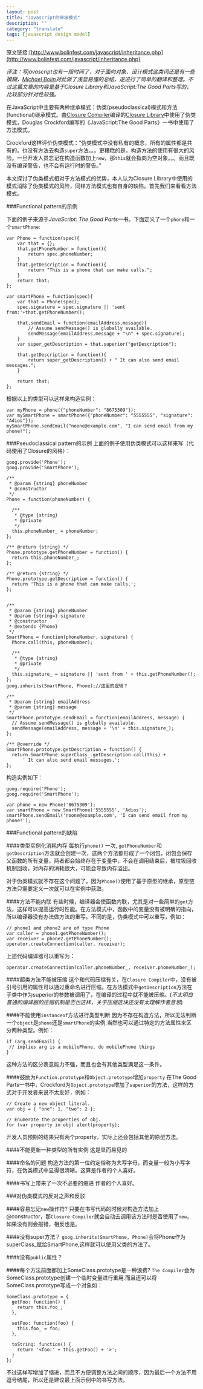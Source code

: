 ```yaml
---
layout: post
title: "Javascript的继承模式"
description: ""
category: "translate"
tags: [javascript design model]
---
```

<!-- {% include JB/setup %} -->

原文链接:[http://www.bolinfest.com/javascript/inheritance.php](http://www.bolinfest.com/javascript/inheritance.php)

*译注：写javascript也有一段时间了，对于面向对象、设计模式这类词还是有一些模糊，[Michael Bolin](https://profiles.google.com/u/0/107176920289865686893)对此做了浅显易懂的总结，遂进行了简单的翻译和整理。不过这篇文章的内容是基于Closure Library和JavaScript:The Good Parts写的，比较部分针对性较强。*

在JavaScript中主要有两种继承模式：伪类(pseudoclassical)模式和方法(functional)继承模式。由[Closure Compiler](http://code.google.com/closure/compiler/)编译的[Closure Library](http://code.google.com/closure/library/)中使用了伪类模式，Douglas Crockford编写的《JavaScript:The Good Parts》一书中使用了方法模式。

Crockford这样评价伪类模式：“伪类模式中没有私有的概念，所有的属性都是共有的。也没有方法去构造`super`方法。。。更糟糕的是，构造方法的使用有很大的风险。一旦开发人员忘记在构造函数加上`new`，那`this`就会指向为空对象。。。而且既没有编译警告，也不会有运行时的警告。”

本文探讨了伪类模式相对于方法模式的优势，本人认为Closure Library中使用的模式消除了伪类模式的风险，同样方法模式也有自身的缺陷。首先我们来看看方法模式。

###Functional pattern的示例

下面的例子来源于*JavaScript: The Good Parts*一书。下面定义了一个`phone`和一个`smartPhone`:

	var Phone = function(spec){
		var that = {};
		that.getPhoneNumber = function(){
			return spec.phoneNumber;
		}
		that.getDescription = function(){
			return "This is a phone that can make calls.";
		}
		return that;
	};

	var smartPhone = function(spec){
		var that = Phone(spec);
		spec.signature = spec.signature || 'sent from:'+that.getPhoneNumber();
		
		that.sendEmail = function(emailAddress,message){
			// Assume sendMessage() is globally available.
			sendMessage(emailAddress,message + "\n" + spec.signature);
		}
		var super_getDescription = that.superior("getDescription");
		
		that.getDescription = function(){
			return super_getDescription() + " It can also send email messages.";
		}

		return that;
	};

根据以上的类型可以这样来构造实例：

	var myPhone = phone({"phoneNumber": "8675309"});
	var mySmartPhone = smartPhone({"phoneNumber": "5555555", "signature": "Adios"});
	mySmartPhone.sendEmail("noone@example.com", "I can send email from my phone!"); 

###Pseudoclassical pattern的示例
上面的例子使用伪类模式可以这样来写（代码使用了Closure的风格）：

	goog.provide('Phone');
	goog.provide('SmartPhone');

	/**
	 * @param {string} phoneNumber
	 * @constructor
	 */
	Phone = function(phoneNumber) {

	  /**
	   * @type {string}
	   * @private
	   */
	  this.phoneNumber_ = phoneNumber;
	};

	/** @return {string} */
	Phone.prototype.getPhoneNumber = function() {
	  return this.phoneNumber_;
	};

	/** @return {string} */
	Phone.prototype.getDescription = function() {
	  return 'This is a phone that can make calls.';
	};


	/**
	 * @param {string} phoneNumber
	 * @param {string=} signature
	 * @constructor
	 * @extends {Phone}
	 */
	SmartPhone = function(phoneNumber, signature) {
	  Phone.call(this, phoneNumber);

	  /**
	   * @type {string}
	   * @private
	   */
	  this.signature_ = signature || 'sent from ' + this.getPhoneNumber();
	};
	goog.inherits(SmartPhone, Phone);//这里的逻辑？

	/**
	 * @param {string} emailAddress
	 * @param {string} message
	 */
	SmartPhone.prototype.sendEmail = function(emailAddress, message) {
	  // Assume sendMessage() is globally available.
	  sendMessage(emailAddress, message + '\n' + this.signature_);
	};

	/** @override */
	SmartPhone.prototype.getDescription = function() {
	  return SmartPhone.superClass_.getDescription.call(this) +
	      ' It can also send email messages.';
	};

构造实例如下：

	goog.require('Phone');
	goog.require('SmartPhone');

	var phone = new Phone('8675309');
	var smartPhone = new SmartPhone('5555555', 'Adios'};
	smartPhone.sendEmail('noone@example.com', 'I can send email from my phone!'); 

###Functional pattern的缺陷

####类型实例化消耗内存
每执行`phone()` 一次, `getPhoneNumber`和`getDescription`方法就会创建一次，这两个方法都形成了一个闭包，闭包会保存父函数的所有变量，两者都会始终存在于变量中，不会在调用结束后，被垃圾回收机制回收，对内存的消耗很大，可能会导致内存溢出。

对于伪类模式就不存在这个问题了，因为`Phone()`使用了基于原型的继承，原型链方法只需要定义一次就可以在实例中获取。

####方法不能内联
有些时候，编译器会使函数内联，尤其是对一些简单的`get`方法，这样可以提高运行时性能。在方法模式中，函数中的变量没有被明确的指向，所以编译器没有办法做方法的重写。不同的是，伪类模式中可以重写，例如：

	// phone1 and phone2 are of type Phone
	var caller = phone1.getPhoneNumber();
	var receiver = phone2.getPhoneNumber();
	operator.createConnection(caller, receiver);
	
上述代码编译器可以重写为：
	
	operator.createConnection(caller.phoneNumber_, receiver.phoneNumber_);

####超类方法不能被压缩
这个和代码压缩有关，在`Closure Compiler`中，没有被引号引用的属性可以通过重命名进行压缩。在方法模式中`getDescription`方法在子类中作为superior的参数被调用了，在编译的过程中就不能被压缩。(*不太明白普通的编译器的压缩机制是否也这样，关于压缩这块还没有太理解作者意思*)

####不能使用`instanceof`方法进行类型判断
因为不存在构造方法，所以无法判断一个`object`是`phone`还是`smartPhone`的实例.当然也可以通过特定的方法属性来区分两种类型。例如：

	if (arg.sendEmail) {
 	 // implies arg is a mobilePhone, do mobilePhone things
	}

这种方法的区分表意能力不强，而且也会有其他类型满足这一条件。

####鼓励为`Function.prototype`和`Object.prototype`增加`property`
在The Good Parts一书中，Crockford为`Object.prototype`增加了`superior`的方法，这样的方式对于开发者来说不太友好，例如：

	// Create a new object literal.
	var obj = { "one": 1, "two": 2 };

	// Enumerate the properties of obj.
	for (var property in obj) alert(property);

开发人员预期的结果只有两个property，实际上还会包括其他的原型方法。

####不能更新一种类型的所有实例
这是显而易见的

####命名的问题
构造方法的第一位约定俗称为大写字母，而变量一般为小写字符，在伪类模式中显得很清晰。这算是作者的个人喜好。

####书写上带来了一次不必要的缩进
作者的个人喜好。

###对伪类模式的反对之声和反驳

####容易忘记`new`操作符?
只要在书写代码的时候对构造方法加上@constructor，那`Closure Compiler`就会自动去调用该方法时是否使用了`new`，如果没有则会报错，相反也是。

####没有super方法？
`goog.inherits(SmartPhone, Phone)`会将Phone作为superClass_赋给SmartPhone,这样就可以使用父类的方法了。

####没有`public`属性？

####每个方法前面都加上SomeClass.prototype是一种浪费?
`The Compiler`会为SomeClass.prototype创建一个临时变量进行重用.而且还可以将SomeClass.prototype写成一个对象如：

	SomeClass.prototype = {
	  getFoo: function() {
	    return this.foo_;
	  },

	  setFoo: function(foo) {
	    this.foo_ = foo;
	  },

	  toString: function() {
	    return '<foo:' + this.getFoo() + '>';
	  }
	};

不过这样写增加了缩进，而且不方便调整方法之间的顺序，因为最后一个方法不用逗号结尾，所以还是建议最上面示例中的书写方法。

